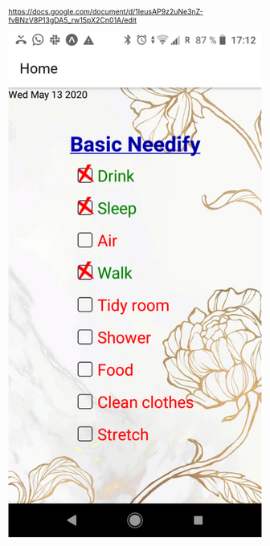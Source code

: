 https://docs.google.com/document/d/1IeusAP9z2uNe3nZ-fvBNzV8P13gDA5_rw15pX2Cn01A/edit

<img src="./assets/97433637_271269400696770_7838735951412068352_n.png" />
